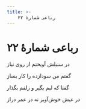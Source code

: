 ```yaml
---
title: >-
    رباعی شمارهٔ ۲۲
---
```

# رباعی شمارهٔ ۲۲

<div class="b" id="bn1"><div class="m1"><p>در سنبلش آویختم از روی نیاز</p></div>
<div class="m2"><p>گفتم من سودازده را کار بساز</p></div></div>
<div class="b" id="bn2"><div class="m1"><p>گفتا که لبم بگیر و زلفم بگذار</p></div>
<div class="m2"><p>در عیش خوش‌آویز نه در عمر دراز</p></div></div>
